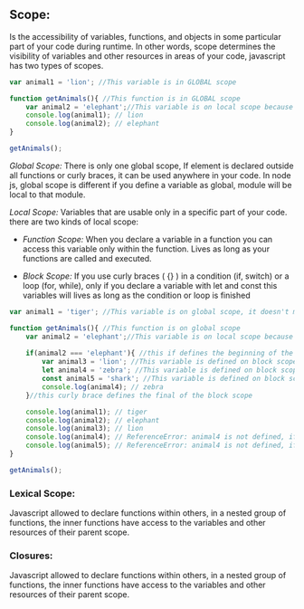 ## Scope: 

Is the accessibility of variables, functions, and objects in some particular part of your code during runtime. In other words, scope determines the visibility of variables and other resources in areas of your code, javascript has two types of scopes.

```javascript
var animal1 = 'lion'; //This variable is in GLOBAL scope

function getAnimals(){ //This function is in GLOBAL scope
    var animal2 = 'elephant';//This variable is on local scope because is defined in the function
    console.log(animal1); // lion
    console.log(animal2); // elephant
}   

getAnimals();
```

_Global Scope:_ There is only one global scope, If element is declared outside all functions or curly braces, it can be used anywhere in your code. In node js, global scope is different if you define a variable as global, module will be local to that module.

_Local Scope:_ Variables that are usable only in a specific part of your code. there are two kinds of local scope:

- _Function Scope:_ When you declare a variable in a function you can access this variable only within the function. Lives as long as your functions are called and executed.

- _Block Scope:_ If you use curly braces ( {} ) in a condition (if, switch) or a loop (for, while), only if you declare a variable with let and const this variables will lives as long as the condition or loop is finished
```javascript
var animal1 = 'tiger'; //This variable is on global scope, it doesn't matters if it's var, const or let

function getAnimals(){ //This function is on global scope
    var animal2 = 'elephant';//This variable is on local scope because is defined within a function
    
    if(animal2 === 'elephant'){ //this if defines the beginning of the block scope
        var animal3 = 'lion'; //This variable is defined on block scope, but you can use it out of the block because is a var
        let animal4 = 'zebra'; //This variable is defined on block scope
        const animal5 = 'shark'; //This variable is defined on block scope
        console.log(animal4); // zebra
    }//this curly brace defines the final of the block scope

    console.log(animal1); // tiger
    console.log(animal2); // elephant
    console.log(animal3); // lion
    console.log(animal4); // ReferenceError: animal4 is not defined, if you use let, animal4 only lives in the block
    console.log(animal5); // ReferenceError: animal4 is not defined, if you use const, animal5 only lives in the block
}   

getAnimals();
```
### Lexical Scope:

Javascript allowed to declare functions within others, in a nested group of functions, the inner functions have access to the variables and other resources of their parent scope.


### Closures:

Javascript allowed to declare functions within others, in a nested group of functions, the inner functions have access to the variables and other resources of their parent scope.
